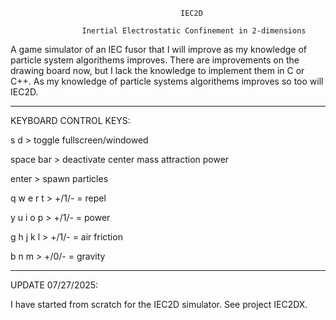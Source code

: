                                           IEC2D

                    Inertial Electrostatic Confinement in 2-dimensions


  A game simulator of an IEC fusor that I will improve as my knowledge of 
particle system algorithems improves. There are improvements on the drawing 
board now, but I lack the knowledge to implement them in C or C++.
    As my knowledge of particle systems algorithems improves so too will IEC2D.

--------------------------------------------------------------------------------------------

KEYBOARD CONTROL KEYS:

s d > toggle fullscreen/windowed

space bar > deactivate center mass attraction power

enter > spawn particles

q w e r t > +/1/- = repel

y u i o p > +/1/- = power

g h j k l > +/1/- = air friction

b n m > +/0/- = gravity

--------------------------------------------------------------------------------------------

UPDATE 07/27/2025:

I have started from scratch for the IEC2D simulator.
See project IEC2DX.
